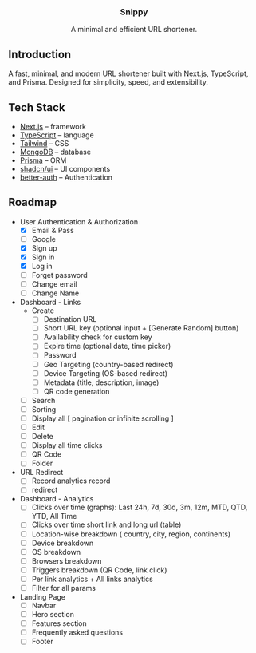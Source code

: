 <p align="center">

  <h3 align="center">Snippy</h3>

  <p align="center">
        A minimal and efficient URL shortener.
  </p>
</p>

## Introduction

A fast, minimal, and modern URL shortener built with Next.js, TypeScript, and Prisma. Designed for simplicity, speed, and extensibility.

## Tech Stack

- [Next.js](https://nextjs.org/) – framework
- [TypeScript](https://www.typescriptlang.org/) – language
- [Tailwind](https://tailwindcss.com/) – CSS
- [MongoDB](https://www.mongodb.com/) – database
- [Prisma](https://www.prisma.io/) – ORM
- [shadcn/ui](https://ui.shadcn.com/) – UI components
- [better-auth](https://www.better-auth.com/) – Authentication

## Roadmap

- User Authentication & Authorization
    - [x] Email & Pass
    - [ ] Google
    - [x] Sign up
    - [x] Sign in
    - [x] Log in
    - [ ] Forget password
    - [ ] Change email
    - [ ] Change Name
- Dashboard - Links
    - Create
        - [ ] Destination URL
        - [ ] Short URL key (optional input + [Generate Random] button)
        - [ ] Availability check for custom key
        - [ ] Expire time (optional date, time picker)
        - [ ] Password
        - [ ] Geo Targeting (country-based redirect)
        - [ ] Device Targeting (OS-based redirect)
        - [ ] Metadata (title, description, image)
        - [ ] QR code generation
    - [ ] Search
    - [ ] Sorting
    - [ ] Display all [ pagination or infinite scrolling ]
    - [ ] Edit
    - [ ] Delete
    - [ ] Display all time clicks
    - [ ] QR Code
    - [ ] Folder
- URL Redirect
    - [ ] Record analytics record
    - [ ] redirect
- Dashboard - Analytics
    - [ ] Clicks over time (graphs): Last 24h, 7d, 30d, 3m, 12m, MTD, QTD, YTD, All Time
    - [ ] Clicks over time short link and long url (table)
    - [ ] Location-wise breakdown ( country, city, region, continents)
    - [ ] Device breakdown
    - [ ] OS breakdown
    - [ ] Browsers breakdown
    - [ ] Triggers breakdown (QR Code, link click)
    - [ ] Per link analytics + All links analytics
    - [ ] Filter for all params
- Landing Page
    - [ ] Navbar
    - [ ] Hero section
    - [ ] Features section
    - [ ] Frequently asked questions
    - [ ] Footer
